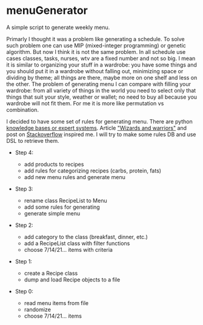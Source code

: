 # menuGenerator
A simple script to generate weekly menu.

Primarly I thought it was a problem like generating a schedule. To solve such problem one can use MIP (mixed-integer programming) or genetic algorithm. But now I think it is not the same problem. In all schedule use cases classes, tasks, nurses, wtv are a fixed number and not so big. I mean it is similar to organizing your stuff in a wardrobe: you have some things and you should put it in a wardrobe without falling out, minimizing space or dividing by theme; all things are there, maybe more on one shelf and less on the other. The problem of generating menu I can compare with filling your wardrobe: from all variety of things in the world you need to select only that things that suit your style, weather or wallet; no need to buy all because you wardrobe will not fit them. For me it is more like permutation vs combination.

I decided to have some set of rules for generating menu. There are python [knowledge bases or expert systems](https://stackoverflow.com/questions/53421492/python-rule-based-engine). Article ["Wizards and warriors"](https://ericlippert.com/2015/04/27/wizards-and-warriors-part-one/) and post on [Stackoverflow](https://stackoverflow.com/questions/55226942/python-how-to-to-make-set-of-rules-for-each-class-in-a-game) inspired me. I will try to make some rules DB and use DSL to retrieve them.
- Step 4:
  - add products to recipes
  - add rules for categorizing recipes (carbs, protein, fats)
  - add new menu rules and generate menu

- Step 3:
  - rename class RecipeList to Menu
  - add some rules for generating
  - generate simple menu

- Step 2:
  - add category to the class (breakfast, dinner, etc.)
  - add a RecipeList class with filter functions
  - choose 7/14/21... items with criteria

- Step 1:
  - create a Recipe class
  - dump and load Recipe objects to a file

- Step 0:
  - read menu items from file
  - randomize
  - choose 7/14/21... items
